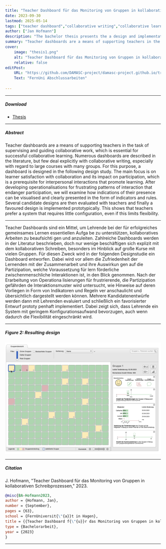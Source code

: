 ```yaml
---
title: "Teacher Dashboard für das Monitoring von Gruppen in kollaborativen Schreibprozessen" 
date: 2023-09-30
lastmod: 2025-05-14
tags: ["teacher dashboard","collaborative writing","collaborative learning ","bachelor thesis"]
author: ["Jan Hofmann"]
description: "The bachelor thesis presents the a design and implementation of teacher dashboard for support of collaborative writing." 
summary: "Teacher dashboards are a means of supporting teachers in the task of supervising and guiding collaborative work, which is essential for successful collaborative learning. Numerous dashboards are described in the literature, but few deal explicitly with collaborative writing, especially with regard to large courses with many groups. For this purpose, a dashboard is designed in the following design study. The main focus is on learner satisfaction with collaboration and its impact on participation, which is a prerequisite for interpersonal interactions that promote learning. After developing operationalisations for frustrating patterns of interaction that endanger participation, we will examine how indications of their presence can be visualised and clearly presented in the form of indicators and rules. Several candidate designs are then evaluated with teachers and finally a favoured design is implemented prototypically. This shows that teachers prefer a system that requires little configuration, even if this limits flexibility." 
cover:
    image: "thesis1.png"
    alt: "Teacher Dashboard für das Monitoring von Gruppen in kollaborativen Schreibprozessen"
    relative: false
editPost:
    URL: "https://github.com/DAMASC-project/damasc-project.github.io/tree/master/content/publications/paper1"
    Text: "FernUni Abschlussarbeiten"

---
```


---

##### Download

+ [Thesis](thesis1.pdf)
<!--
+ [Online appendix](appendix1.pdf)
+ [Code and data](https://github.com/pmichaillat/feru) 
-->

---

##### Abstract

Teacher dashboards are a means of supporting teachers in the task of supervising and guiding collaborative work, which is essential for successful collaborative learning. Numerous dashboards are described in the literature, but few deal explicitly with collaborative writing, especially with regard to large courses with many groups. For this purpose, a dashboard is designed in the following design study. The main focus is on learner satisfaction with collaboration and its impact on participation, which is a prerequisite for interpersonal interactions that promote learning. After developing operationalisations for frustrating patterns of interaction that endanger participation, we will examine how indications of their presence can be visualised and clearly presented in the form of indicators and rules. Several candidate designs are then evaluated with teachers and finally a favoured design is implemented prototypically. This shows that teachers prefer a system that requires little configuration, even if this limits flexibility.

---

Teacher Dashboards sind ein Mittel, um Lehrende bei der für erfolgreiches gemeinsames Lernen essentiellen Aufga be zu unterstützen, kollaboratives Arbeiten zu beaufsichti gen und anzuleiten. Zahlreiche Dashboards werden in der Literatur beschrieben, doch nur wenige beschäftigen sich explizit mit dem kollaborativen Schreiben, besonders im Hinblick auf große Kurse mit vielen Gruppen. Für diesen Zweck wird in der folgenden Designstudie ein Dashboard entworfen. Dabei wird vor allem die Zufriedenheit der Lernenden mit der Zusammenarbeit und ihre Auswirkun gen auf die Partizipation, welche Voraussetzung für lern förderliche zwischenmenschliche Interaktionen ist, in den Blick genommen. Nach der Erarbeitung von Operationa lisierungen für frustrierende, die Partizipation gefährden de Interaktionsmuster wird untersucht, wie Hinweise auf deren Vorliegen in Form von Indikatoren und Regeln ver anschaulicht und übersichtlich dargestellt werden können. Mehrere Kandidatenentwürfe werden dann mit Lehrenden evaluiert und schließlich ein favorisierter Entwurf prototy penhaft implementiert. Dabei zeigt sich, dass Lehrende ein System mit geringem Konfigurationsaufwand bevorzugen, auch wenn dadurch die Flexibilität eingeschränkt wird.

---

##### Figure 2: Resulting design

![](thesis1.png)

---

##### Citation

J. Hofmann, "Teacher Dashboard für das Monitoring von Gruppen in kollaborativen Schreibprozessen," 2023.

```BibTeX
@misc{BA-Hofmann2023,
author = {Hofmann, Jan},
number = {September},
pages = {63},
school = {FernUniversit{\"{a}}t in Hagen},
title = {{Teacher Dashboard f{\"{u}}r das Monitoring von Gruppen in kollaborativen Schreibprozessen}},
type = {Bachelorarbeit},
year = {2023}
}
```

---
<!--
##### Related material

+ [Presentation slides](presentation1.pdf)
+ [Summary of the paper](https://www.penguinrandomhouse.com/books/110403/unusual-uses-for-olive-oil-by-alexander-mccall-smith/)
-->
